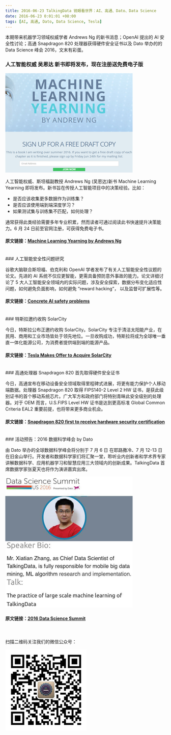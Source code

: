```yaml
---
title: 2016-06-23 TalkingData 锐眼看世界：AI、高通、Dato、Data Science 
date: 2016-06-23 0:01:01 +08:00
tags: [AI, 高通, Dato, Data Science, Tesla]
---
```


本期带来机器学习领域权威学者 Andrews Ng 的新书消息；OpenAI 提出的 AI 安全性讨论；高通 Snapdragon 820 处理器获得硬件安全证书以及 Dato 举办的的 Data Science 峰会 2016，文末有彩蛋。

### 人工智能权威 吴恩达 新书即将发布，现在注册送免费电子版

![](/images/mlyearning.png)

人工智能权威、斯坦福副教授 Andrews Ng (吴恩达)新书 Machine Learning Yearning 即将发布。新书旨在传授人工智能项目中的决策经验。比如：

- 是否应该收集更多数据作为训练集？
- 是否应该使用端到端深度学习？
- 如果测试集与训练集不匹配，如何处理？

通常获得此类经验需要多年专业积累，然而读者可通过阅读此书快速提升决策能力。6 月 24 日前至官网注册，可获得免费电子书。

#### 原文链接：[Machine Learning Yearning by Andrews Ng](http://www.mlyearning.org/)

<br>
### 人工智能安全性问题研究

谷歌大脑联合斯坦福、伯克利和 OpenAI 学者发布了有关人工智能安全性议题的论文。先进的 AI 系统不仅应更智能，更需具备预防意外事故的能力。论文详细讨论了 5 大人工智能安全领域内的实际问题，涉及安全探索，数据分布变化适应性问题，如何避免负面影响，如何避免 ”reward hacking”， 以及监督可扩展性等。

#### 原文链接：[Concrete AI safety problems](https://openai.com/blog/concrete-ai-safety-problems/)


<br>
### 特斯拉邀约收购 SolarCity

今日，特斯拉公布正邀约收购 SolarCity。SolarCity 专注于清洁太阳能产业，在民用、商用和工业市场皆处于领先地位。一旦收购成功，特斯拉将成为全球唯一垂直一体化能源公司，为消费者提供端到端的能源产品。

#### 原文链接：[Tesla Makes Offer to Acquire SolarCity](https://www.teslamotors.com/blog/tesla-makes-offer-to-acquire-solarcity)

<br>
### 高通处理器 Snapdragon 820 首先取得硬件安全证书

今日，高通宣布在移动设备安全领域取得里程碑式进展，将更有能力保护个人移动端数据。处理器 Snapdragon 820 取得 FIPS140-2 Level 2 HW 证书，是获此级别证书的首个移动系统芯片。广大军方和政府部门将特别青睐此安全级别的处理器。对于 OEM 而言，U.S.FIPS Level HW 证书是达到更高标准 Global Common Criteria EAL2 重要前提，也将带来更多商业机会。

#### 原文链接：[Snapdragon 820 first to receive hardware security certification](https://www.qualcomm.com/news/snapdragon/2016/06/20/snapdragon-820-first-receive-hardware-security-certification)

<br>
### 活动预告：2016 数据科学峰会 by Dato

由 Dato 举办的全球数据科学峰会将分别于 7 月 6 日 在耶路撒冷、7 月 12-13 日在旧金山举行。开发者和数据科学家们将汇聚一堂，聆听业内创新者和学术界专家讲解数据科学、应用机器学习和智慧应用三大领域内的创新成果。TalkingData 首席数据学家张夏天也将作为演讲嘉宾出席。

![](/images/xiatian.png)

#### 原文链接：[2016 Data Science Summit](http://conf.dato.com/)

<br>
<br>
扫描二维码关注我们的微信公众号：

![](/images/erweima.jpg)